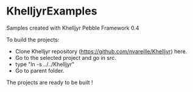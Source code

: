 # KhelljyrExamples
Samples created with Khelljyr Pebble Framework 0.4

To build the projects:
    
- Clone Khelljyr repository (https://github.com/nvareille/Khelljyr) here.
- Go to the selected project and go in src.
- type "ln -s ../../Khelljyr"
- Go to parent folder.

The projects are ready to be built !